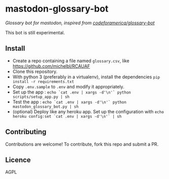 # mastodon-glossary-bot

*Glossary bot for mastodon, inspired from [codeforamerica/glossary-bot](https://github.com/codeforamerica/glossary-bot)*

This bot is still experimental.


## Install

* Create a repo containing a file named `glossary.csv`, like https://github.com/michelbl/RCAUAF
* Clone this repository.
* With python 3 (preferably in a virtualenv), install the dependencies `pip install -r requirements.txt`
* Copy `.env.sample` to `.env` and modify it appropriately.
* Set up the app : ``echo `cat .env | xargs -d'\n'` python scripts/setup_app.py | sh``
* Test the app : ``echo `cat .env | xargs -d'\n'` python mastodon_glossary_bot.py | sh``
* (optional) Deploy like any heroku app. Set up the configuration with ``echo heroku config:set `cat .env | xargs -d'\n'` | sh``


## Contributing

Contributions are welcome! To contribute, fork this repo and submit a PR.


## Licence

AGPL
